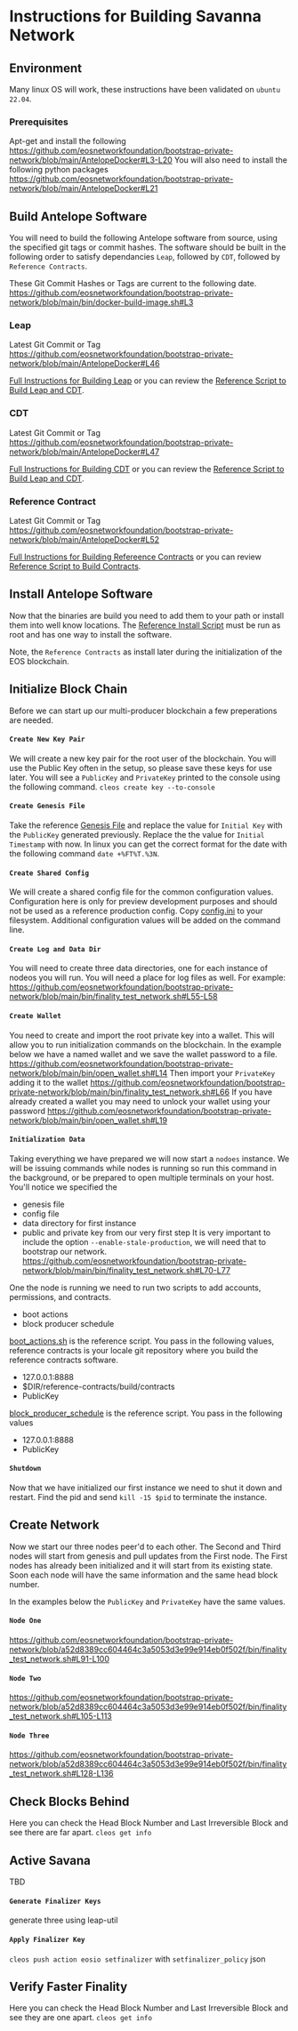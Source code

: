 # Instructions for Building Savanna Network

## Environment

Many linux OS will work, these instructions have been validated on `ubuntu 22.04`.

### Prerequisites
Apt-get and install the following
https://github.com/eosnetworkfoundation/bootstrap-private-network/blob/main/AntelopeDocker#L3-L20
You will also need to install the following python packages
https://github.com/eosnetworkfoundation/bootstrap-private-network/blob/main/AntelopeDocker#L21

## Build Antelope Software
You will need to build the following Antelope software from source, using the specified git tags or commit hashes. The software should be built in the following order to satisfy dependancies `Leap`, followed by `CDT`, followed by `Reference Contracts`.

These Git Commit Hashes or Tags are current to the following date.
https://github.com/eosnetworkfoundation/bootstrap-private-network/blob/main/bin/docker-build-image.sh#L3

### Leap
Latest Git Commit or Tag
https://github.com/eosnetworkfoundation/bootstrap-private-network/blob/main/AntelopeDocker#L46

[Full Instructions for Building Leap](https://github.com/antelopeio/leap?tab=readme-ov-file#build-and-install-from-source) or you can review the [Reference Script to Build Leap and CDT](/bin/build_antelope_software.sh).

### CDT
Latest Git Commit or Tag
https://github.com/eosnetworkfoundation/bootstrap-private-network/blob/main/AntelopeDocker#L47

[Full Instructions for Building CDT](https://github.com/antelopeio/cdt?tab=readme-ov-file#building-from-source) or you can review the [Reference Script to Build Leap and CDT](/bin/build_antelope_software.sh).

### Reference Contract
Latest Git Commit or Tag
https://github.com/eosnetworkfoundation/bootstrap-private-network/blob/main/AntelopeDocker#L52

[Full Instructions for Building Refereence Contracts](https://github.com/antelopeio/reference-contracts?tab=readme-ov-file#building) or you can review [Reference Script to Build Contracts](/bin/build_eos_contracts.sh).

## Install Antelope Software
Now that the binaries are build you need to add them to your path or install them into well know locations. The [Reference Install Script](/bin/install_antelope_software.sh) must be run as root and has one way to install the software.

Note, the `Reference Contracts` as install later during the initialization of the EOS blockchain.

## Initialize Block Chain
Before we can start up our multi-producer blockchain a few preperations are needed.
#### `Create New Key Pair`
We will create a new key pair for the root user of the blockchain. You will use the Public Key often in the setup, so please save these keys for use later. You will see a `PublicKey` and `PrivateKey` printed to the console using the following command.
`cleos create key --to-console`
#### `Create Genesis File`
Take the reference [Genesis File](/config/genesis.json) and replace the value for `Initial Key` with the `PublicKey` generated previously. Replace the the value for `Initial Timestamp` with now. In linux you can get the correct format for the date with the following command `date +%FT%T.%3N`.
#### `Create Shared Config`
We will create a shared config file for the common configuration values. Configuration here is only for preview development purposes and should not be used as a reference production config. Copy [config.ini](/config/config.ini) to your filesystem. Additional configuration values will be added on the command line.
#### `Create Log and Data Dir`
You will need to create three data directories, one for each instance of nodeos you will run. You will need a place for log files as well. For example:
https://github.com/eosnetworkfoundation/bootstrap-private-network/blob/main/bin/finality_test_network.sh#L55-L58
#### `Create Wallet`
You need to create and import the root private key into a wallet. This will allow you to run initialization commands on the blockchain. In the example below we have a named wallet and we save the wallet password to a file.
https://github.com/eosnetworkfoundation/bootstrap-private-network/blob/main/bin/open_wallet.sh#L14
Then import your `PrivateKey` adding it to the wallet
https://github.com/eosnetworkfoundation/bootstrap-private-network/blob/main/bin/finality_test_network.sh#L66
If you have already created a wallet you may need to unlock your wallet using your password
https://github.com/eosnetworkfoundation/bootstrap-private-network/blob/main/bin/open_wallet.sh#L19
#### `Initialization Data`
Taking everything we have prepared we will now start a `nodoes` instance. We will be issuing commands while nodes is running so run this command in the background, or be prepared to open multiple terminals on your host. You'll notice we specified the
- genesis file
- config file
- data directory for first instance
- public and private key from our very first step
It is very important to include the option `--enable-stale-production`, we will need that to bootstrap our network.
https://github.com/eosnetworkfoundation/bootstrap-private-network/blob/main/bin/finality_test_network.sh#L70-L77

One the node is running we need to run two scripts to add accounts, permissions, and contracts.
- boot actions
- block producer schedule

[boot_actions.sh](/bin/boot_actions.sh) is the reference script. You pass in the following values, reference contracts is your locale git repository where you build the reference contracts software.

- 127.0.0.1:8888
- $DIR/reference-contracts/build/contracts
- PublicKey

[block_producer_schedule](/bin/block_producer_schedule.sh) is the reference script. You pass in the following values

- 127.0.0.1:8888
- PublicKey

#### `Shutdown`
Now that we have initialized our first instance we need to shut it down and restart. Find the pid and send `kill -15 $pid` to terminate the instance.

## Create Network
Now we start our three nodes peer'd to each other. The Second and Third nodes will start from genesis and pull updates from the First node. The First nodes has already been initialized and it will start from its existing state. Soon each node will have the same information and the same head block number.

In the examples below the `PublicKey` and `PrivateKey` have the same values.

#### `Node One`
https://github.com/eosnetworkfoundation/bootstrap-private-network/blob/a52d8389cc604464c3a5053d3e99e914eb0f502f/bin/finality_test_network.sh#L91-L100
#### `Node Two`
https://github.com/eosnetworkfoundation/bootstrap-private-network/blob/a52d8389cc604464c3a5053d3e99e914eb0f502f/bin/finality_test_network.sh#L105-L113
#### `Node Three`
https://github.com/eosnetworkfoundation/bootstrap-private-network/blob/a52d8389cc604464c3a5053d3e99e914eb0f502f/bin/finality_test_network.sh#L128-L136

## Check Blocks Behind
Here you can check the Head Block Number and Last Irreversible Block and see there are far apart. `cleos get info`

## Active Savana

TBD
#### `Generate Finalizer Keys`
generate three using leap-util

#### `Apply Finalizer Key`
`cleos push action eosio setfinalizer` with `setfinalizer_policy` json

## Verify Faster Finality
Here you can check the Head Block Number and Last Irreversible Block and see they are one apart. `cleos get info`

